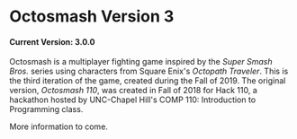 # Octosmash Version 3
#### Current Version: 3.0.0
Octosmash is a multiplayer fighting game inspired by the _Super Smash Bros._ series using characters from Square Enix's _Octopath Traveler_. This is the third iteration of the game, created during the Fall of 2019. The original version, _Octosmash 110_, was created in Fall of 2018 for Hack 110, a hackathon hosted by UNC-Chapel Hill's COMP 110: Introduction to Programming class.

More information to come.

